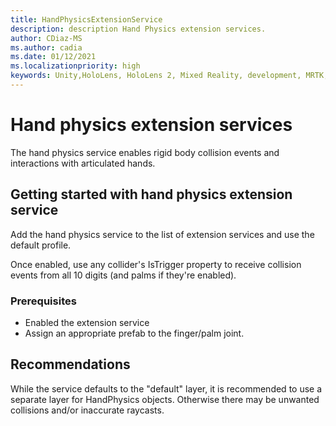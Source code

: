 ```yaml
---
title: HandPhysicsExtensionService
description: description Hand Physics extension services.
author: CDiaz-MS
ms.author: cadia
ms.date: 01/12/2021
ms.localizationpriority: high
keywords: Unity,HoloLens, HoloLens 2, Mixed Reality, development, MRTK,
---
```


# Hand physics extension services

The hand physics service enables rigid body collision events and interactions with articulated hands.

## Getting started with hand physics extension service

Add the hand physics service to the list of extension services and use the default profile.

Once enabled, use any collider's IsTrigger property to receive collision events from all 10 digits (and palms if they're enabled).

### Prerequisites

- Enabled the extension service
- Assign an appropriate prefab to the finger/palm joint.

## Recommendations

While the service defaults to the "default" layer, it is recommended to use a separate layer for HandPhysics objects. Otherwise there may be unwanted collisions and/or inaccurate raycasts.
